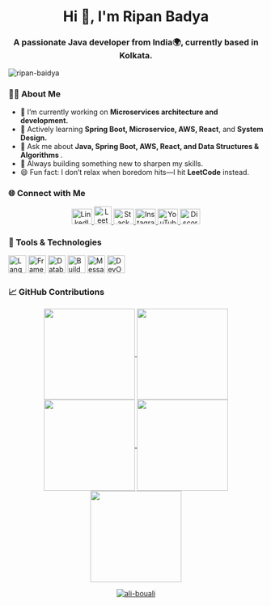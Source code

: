 <h1 align="center">Hi 👋, I'm Ripan Badya</h1>
<h3 align="center">A passionate <b>Java developer</b> from India🌍, currently based in Kolkata.</h3> 

<p align="left"> <img src="https://komarev.com/ghpvc/?username=ripanbaidya08&label=Profile%20views&color=0e75b6&style=flat" alt="ripan-baidya" /> </p>

<h3 align="left">👨‍💻 About Me</h3>
<ul>
    <li>🔭 I’m currently working on <b>Microservices architecture and development.</b></li>
    <li>🌱 Actively learning <b>Spring Boot, Microservice, AWS, React</b>, and <b>System Design.</b></li>
    <li>💬 Ask me about <b>Java, Spring Boot, AWS, React, and Data Structures & Algorithms </b>.</li>
    <li>🔧 Always building something new to sharpen my skills.</li>
    <li>😄 Fun fact: I don’t relax when boredom hits—I hit <b>LeetCode</b> instead.</li>
</ul>  

<h3 align="left">🌐 Connect with Me</h3>

<p align="center">
  <a href="https://www.linkedin.com/in/ripan-baidya-9230412a6/" target="_blank">
    <img src="https://upload.wikimedia.org/wikipedia/commons/e/e9/Linkedin_icon.svg" alt="LinkedIn" height="30" width="40"/>
  </a>
  <a href="https://leetcode.com/u/ryan024/" target="_blank">
    <img src="https://upload.wikimedia.org/wikipedia/commons/1/19/LeetCode_logo_black.png" alt="LeetCode" height="35" width="35" />
  </a>
  <a href="https://stackoverflow.com/users/29165803/ripan-baidya" target="_blank">
    <img src="https://raw.githubusercontent.com/rahuldkjain/github-profile-readme-generator/master/src/images/icons/Social/stack-overflow.svg" alt="Stack Overflow" height="30" width="40" />
  </a>
  <a href="#" target="_blank">
    <img src="https://raw.githubusercontent.com/rahuldkjain/github-profile-readme-generator/master/src/images/icons/Social/instagram.svg" alt="Instagram" height="30" width="40" />
  </a>
  <a href="#" target="_blank">
    <img src="https://raw.githubusercontent.com/rahuldkjain/github-profile-readme-generator/master/src/images/icons/Social/youtube.svg" alt="YouTube" height="30" width="40" />
  </a>
  <a href="#" target="_blank">
    <img src="https://raw.githubusercontent.com/rahuldkjain/github-profile-readme-generator/master/src/images/icons/Social/discord.svg" alt="Discord" height="30" width="40" />
  </a>
</p>



### 🚀 Tools & Technologies

<p align="left">
  <!-- Languages -->
  <img src="https://skillicons.dev/icons?i=java,cpp,python,js,html,css" alt="Languages" height="35"/>
  <!-- Frameworks & Libraries -->
  <img src="https://skillicons.dev/icons?i=spring,react,graphql" alt="Frameworks & Libraries" height="35" />
  <!-- Databases -->
  <img src="https://skillicons.dev/icons?i=postgresql,mongodb" alt="Databases" height="35"/>
  <!-- Build & Version Control -->
  <img src="https://skillicons.dev/icons?i=maven,git,github" alt="Build & Version Control" height="35" />
  <!-- Messaging & Streaming -->
  <img src="https://skillicons.dev/icons?i=kafka,rabbitmq" alt="Messaging & Streaming" height="35"/>
  <!-- DevOps & Cloud -->
  <img src="https://skillicons.dev/icons?i=docker,kubernetes,aws" alt="DevOps & Cloud" height="35" />
</p>


<h3 align="left">📈 GitHub Contributions</h3>
<div align="center">
<a href="https://github.com/ripanbaidya08">
<img align="center" src="http://github-profile-summary-cards.vercel.app/api/cards/stats?username=ripanbaidya08&theme=2077" height="180em" />
<img align="center" src="http://github-profile-summary-cards.vercel.app/api/cards/most-commit-language?username=ripanbaidya08&theme=2077" height="180em" />
<img align="center" src="http://github-profile-summary-cards.vercel.app/api/cards/repos-per-language?username=ripanbaidya08&theme=2077" height="180em" />
<img align="center" src="http://github-profile-summary-cards.vercel.app/api/cards/productive-time?username=ripanbaidya08&theme=2077" height="180em" />
<img align="center" src="http://github-profile-summary-cards.vercel.app/api/cards/profile-details?username=ripanbaidya08&theme=2077" height="180em" />
</div>

<p style="text-align: center;"><img align="center" src="https://github-readme-streak-stats.herokuapp.com/?user=ripanbaidya08&" alt="ali-bouali" /></p>






